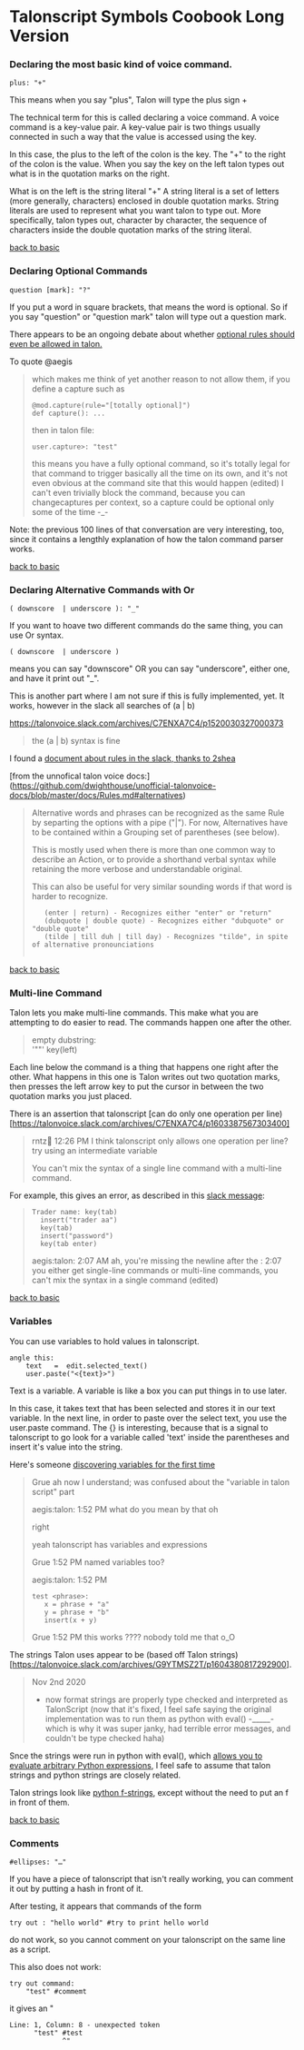 # Talonscript Symbols Coobook Long Version

### Declaring the most basic kind of voice command.

```
plus: "+"
```

This means when you say "plus", Talon will type the plus sign + 

The technical term for this is called declaring a voice command.  A voice command is a key-value pair.  A key-value pair is two things usually connected in such a way that the value is accessed using the key.  

In this case, the plus to the left of the colon is the key.   The "+" to the  right of the colon is the value.  When you say the key on the left talon types out what is in the quotation marks on the right.

 What is on the left is the string literal "+"  A string literal is a set of letters (more generally, characters) enclosed in double quotation marks.  String literals are used to represent what you want talon to type out.  More specifically, talon types out, character by character, the sequence of characters inside the double quotation marks of the string literal. 


[back to basic](Talonscript-Symbols-Cookbook.md#declaring-the-most-basic-kind-of-voice-command)

### Declaring Optional Commands

```
question [mark]: "?"
```

If you put a word in square brackets, that means the word is optional.  So if you say "question" or "question mark" talon will type out a question mark.  


There appears to be an ongoing debate about whether [optional rules should even be allowed in talon.](https://talonvoice.slack.com/archives/C9MHQ4AGP/p1608013506415600)  

To quote @aegis


>which makes me think of yet another reason to not allow them, if you define a capture such as
>
>```
>@mod.capture(rule="[totally optional]")
>def capture(): ...
>```
>
>then in talon file:
>
>```
>user.capture>: "test"
>```
>
>this means you have a fully optional command, so it's totally legal for that command to trigger basically all the time on its own, and it's not even obvious at the command site that this would happen (edited) 
>I can't even trivially block the command, because you can changecaptures per context, so a capture could be optional only some of the time -_-


Note: the previous 100 lines of that conversation are very interesting, too, since it contains a lengthly explanation of how the talon command parser works. 

[back to basic](Talonscript-Symbols-Cookbook.md#declaring-optional-commands)

### Declaring Alternative Commands with Or

```
( downscore  | underscore ): "_"
```

If you want to hoave two different commands do the same thing, you can use Or syntax.  

```( downscore  | underscore )```

means you can say "downscore" OR you can say "underscore", either one, and have it print out "_".


This is another part where I am not sure if this is fully implemented, yet.  It works, however in the slack all searches of (a | b) 

https://talonvoice.slack.com/archives/C7ENXA7C4/p1520030327000373

> the (a | b) syntax is fine

I found a [document about rules  in the slack,  thanks to 2shea](https://talonvoice.slack.com/archives/C7ENXA7C4/p1536365569000100)

[from the unnofical talon voice docs:] (https://github.com/dwighthouse/unofficial-talonvoice-docs/blob/master/docs/Rules.md#alternatives)

>Alternative words and phrases can be recognized as the same Rule by separting the options with a pipe ("|"). For now, Alternatives have to be contained within a Grouping set of parentheses (see below).
>
>This is mostly used when there is more than one common way to describe an Action, or to provide a shorthand verbal syntax while retaining the more verbose and understandable original.
>
>This can also be useful for very similar sounding words if that word is harder to recognize.
>
>```
>    (enter | return) - Recognizes either "enter" or "return"
>    (dubquote | double quote) - Recognizes either "dubquote" or "double quote"
>    (tilde | till duh | till day) - Recognizes "tilde", in spite of alternative pronounciations
>
>

[back to basic](Talonscript-Symbols-Cookbook.md#declaring-alternative-commands-with-or)

### Multi-line Command


Talon lets you make multi-line commands.  This make what you are attempting to do easier to read.  The commands happen one after the other.  

	
> empty dubstring:  
>    '""'
>    key(left)


Each line below the command is a thing that happens one right after the other. What happens in this one is Talon writes out two quotation marks, then presses the left arrow key to put the cursor in between the two quotation marks you just placed. 

There is an assertion that talonscript [can do only one operation per line)[https://talonvoice.slack.com/archives/C7ENXA7C4/p1603387567303400]

>rntz:ocean:  12:26 PM
I think talonscript only allows one operation per line? try using an intermediate variable
>
>You can't mix the syntax of a single line command with a multi-line command.  

For example, this gives an error, as described in this [slack message](https://talonvoice.slack.com/archives/G9YTMSZ2T/p1593673661414300): 

>```
>Trader name: key(tab)
>	insert("trader aa")
>	key(tab)
>	insert("password")
>	key(tab enter)
>```
>
>aegis:talon:  2:07 AM
>ah, you're missing the newline after the :
>2:07
>you either get single-line commands or multi-line commands, you can't mix the syntax in a single command (edited) 
>

[back to basic](Talonscript-Symbols-Cookbook.md#multi-line-command)

### Variables

You can use variables to hold values in talonscript.  

```
angle this: 
    text   =  edit.selected_text()
    user.paste("<{text}>")
```

Text is a variable.  A variable is like a box you can put things in to use later.  

In this case, it takes text that has been selected and stores it in our text variable.  In the next line, in order to paste over the select text, you use the user.paste command.  The {} is interesting, because that is a signal to talonscript to go look for a variable called 'text' inside the parentheses and insert it's value into the string. 



Here's someone [discovering variables for the first time](https://talonvoice.slack.com/archives/G9YTMSZ2T/p1586803914443300)

>Grue
>ah now I understand; was confused about the "variable in talon script" part
>
>aegis:talon:  1:52 PM
>what do you mean by that
>oh
>
>right
>
>yeah talonscript has variables and expressions
>
>Grue  1:52 PM
>named variables too?
>
>aegis:talon:  1:52 PM
>```
>test <phrase>:
>    x = phrase + "a"
>    y = phrase + "b"
>    insert(x + y)
>```
>
>Grue  1:52 PM
>this works ???? nobody told me that o_O

The strings Talon uses appear to be (based off Talon strings)[https://talonvoice.slack.com/archives/G9YTMSZ2T/p1604380817292900].

> Nov 2nd 2020
> - now format strings are properly type checked and interpreted as TalonScript (now that it's fixed, I feel safe saying the original implementation was to run them as python with eval() -_____- which is why it was super janky, had terrible error messages, and couldn't be type checked haha)

Snce the strings were run in python with eval(), which [allows you to evaluate arbitrary Python expressions](https://realpython.com/python-eval-function/), I feel safe to assume that talon strings and python strings are closely related.  

Talon strings look like [python f-strings](https://matthew-brett.github.io/teaching/string_formatting.html), except without the need to put an f in front of them. 


[back to basic](Talonscript-Symbols-Cookbook.md#variables)
### Comments 

```
#ellipses: "…"
```

If you have a piece of talonscript that isn't really working, you can comment it out by putting a hash in front of it.  

After testing, it appears that commands of the form 

```
try out : "hello world" #try to print hello world 
```

do not work, so you cannot comment on your talonscript on the same line as a script. 

This also does not work:  

```
try out command: 
	"test" #commemt
```

it gives an "

```
Line: 1, Column: 8 - unexpected token
      "test" #test
             ^"
```